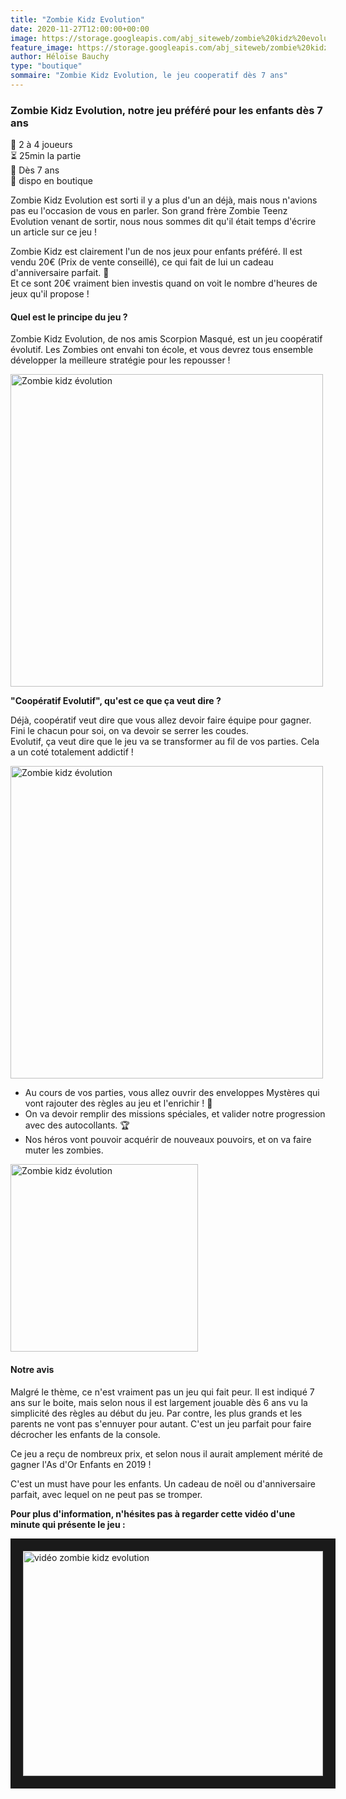 ```yaml
---
title: "Zombie Kidz Evolution"
date: 2020-11-27T12:00:00+00:00
image: https://storage.googleapis.com/abj_siteweb/zombie%20kidz%20evolution/zombiekids.png
feature_image: https://storage.googleapis.com/abj_siteweb/zombie%20kidz%20evolution/05_lifestyle.jpg
author: Héloïse Bauchy
type: "boutique"
sommaire: "Zombie Kidz Evolution, le jeu cooperatif dès 7 ans"
---
```

### Zombie Kidz Evolution, notre jeu préféré pour les enfants dès 7 ans

:busts_in_silhouette:  2 à 4 joueurs <br>
:hourglass_flowing_sand: 25min la partie <br>
:birthday: Dès 7 ans <br>
:game_die: dispo en boutique <br>

Zombie Kidz Evolution est sorti il y a plus d'un an déjà, mais nous n'avions pas eu l'occasion de vous en parler. Son grand frère Zombie Teenz Evolution venant de sortir, nous nous sommes dit qu'il était temps d'écrire un article sur ce jeu !

Zombie Kidz est clairement l'un de nos jeux pour enfants préféré. Il est vendu 20€ (Prix de vente conseillé), ce qui fait de lui un cadeau d'anniversaire parfait. :gift: <br>
Et ce sont 20€ vraiment bien investis quand on voit le nombre d'heures de jeux qu'il propose !

#### Quel est le principe du jeu ?

Zombie Kidz Evolution, de nos amis Scorpion Masqué, est un jeu coopératif évolutif. Les Zombies ont envahi ton école, et vous devrez tous ensemble développer la meilleure stratégie pour les repousser !

<img src="https://storage.googleapis.com/abj_siteweb/zombie%20kidz%20evolution/ZombieKidz_setup01_PRINT.jpg" alt="Zombie kidz évolution" width="500"/>

**"Coopératif Evolutif", qu'est ce que ça veut dire ?**

Déjà, coopératif veut dire que vous allez devoir faire équipe pour gagner. Fini le chacun pour soi, on va devoir se serrer les coudes. <br>
Evolutif, ça veut dire que le jeu va se transformer au fil de vos parties. Cela a un coté totalement addictif !

<img src="https://storage.googleapis.com/abj_siteweb/zombie%20kidz%20evolution/06_Lifestyle.jpg" alt="Zombie kidz évolution" width="500"/>

- Au cours de vos parties, vous allez ouvrir des enveloppes Mystères qui vont rajouter des règles au jeu et l'enrichir ! :email:
- On va devoir remplir des missions spéciales, et valider notre progression avec des autocollants. :trophy:
- Nos héros vont pouvoir acquérir de nouveaux pouvoirs, et on va faire muter les zombies.

<img src="https://storage.googleapis.com/abj_siteweb/zombie%20kidz%20evolution/04_ZKE_Socials_Reveal_03.jpg" alt="Zombie kidz évolution" width="300"/>

#### Notre avis

Malgré le thème, ce n'est vraiment pas un jeu qui fait peur. Il est indiqué 7 ans sur le boite, mais selon nous il est largement jouable dès 6 ans vu la simplicité des règles au début du jeu.
Par contre, les plus grands et les parents ne vont pas s'ennuyer pour autant.
C'est un jeu parfait pour faire décrocher les enfants de la console.

Ce jeu a reçu de nombreux prix, et selon nous il aurait amplement mérité de gagner l'As d'Or Enfants en 2019 !

C'est un must have pour les enfants. Un cadeau de noël ou d'anniversaire parfait, avec lequel on ne peut pas se tromper.

**Pour plus d'information, n'hésites pas à regarder cette vidéo d'une minute qui présente le jeu :**

<a href="http://www.youtube.com/watch?feature=player_embedded&v=58M9MFrQtn8
" target="_blank"><img src="http://img.youtube.com/vi/58M9MFrQtn8/0.jpg"
alt="vidéo zombie kidz evolution" width="480" height="360" border="20" /></a>
